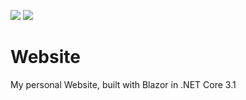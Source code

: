 ![](https://github.com/Lucky2114/Website/workflows/.NET%20Build/badge.svg)
![](https://github.com/Lucky2114/Website/workflows/.NET%20Test/badge.svg)

# Website
My personal Website, built with Blazor in .NET Core 3.1


